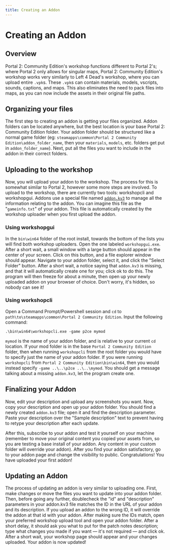 ```yaml
---
title: Creating an Addon 
---
```


# Creating an Addon 
## Overview
Portal 2: Community Edition's workshop functions different to Portal 2's; where Portal 2 only allows for singular maps, Portal 2: Community Edition's workshop works very similarly to Left 4 Dead's workshop, where you can upload entire `.vpk`s. These `.vpk`s can contain materials, models, vscripts, sounds, captions, and maps. This also eliminates the need to pack files into maps, as you can now include the assets in their original file paths.
## Organizing your files
The first step to creating an addon is getting your files organized. Addon folders can be located anywhere, but the best location is your base Portal 2: Community Edition folder. Your addon folder should be structured like a normal game folder (eg: `steamapps\common\Portal 2 Community Edition\addon_folder_name`, then your `materials`, `models`, etc. folders get put in `addon_folder_name`). Next, put all the files you want to include in the addon in their correct folders. 
## Uploading to the workshop
Now, you will upload your addon to the workshop. The process for this is somewhat similar to Portal 2, however some more steps are involved. To upload to the workshop, there are currently two tools: workshopcli and workshopgui. Addons use a special file named [`addon.kv3`](reference/workshop/addon_kv3.md) to manage all the information relating to the addon. You can imagine this file as the "`gameinfo.txt`" of your addon. This file is automatically created by the workshop uploader when you first upload the addon.

### Using workshopgui
In the `bin\win64` folder of the root install, towards the bottom of the lists you will find both workshop uploaders. Open the one labeled `workshopgui.exe`. After a short wait, a small window with a large button should appear in the center of your screen. Click on this button, and a file explorer window should appear. Navigate to your addon folder, select it, and click the "Select Folder" button. After a short wait, a notice saying that `addon.kv3` is missing, and that it will automatically create one for you; click ok to do this. The program will then freeze for about a minute, then open up your newly uploaded addon on your browser of choice. Don't worry, it's hidden, so nobody can see it!

### Using workshopcli 
Open a Command Prompt/Powershell session and `cd` to `path\to\steamapps\common\Portal 2 Community Edition`. Input the following command: 
```
.\bin\win64\workshopcli.exe -game p2ce mymod
``` 
`mymod` is the name of your addon folder, and is relative to your current `cd` location. If your mod folder is in the base `Portal 2 Community Edition` folder, then when running `workshopcli` from the root folder you would have to specify just the name of your addon folder. If you were running `workshopcli` from `Portal 2 Community Edition\bin\win64`, then you would instead specify `-game ..\..\p2ce ..\..\mymod`. You should get a message talking about a missing `addon.kv3`, let the program create one.

## Finalizing your Addon 
Now, edit your description and upload any screenshots you want. Now, copy your description and open up your addon folder. You should find a newly created `addon.kv3` file; open it and find the description parameter. Paste your description over the "Sample description" text to prevent having to retype your description after each update.

After this, subscribe to your addon and test it yourself on your machine (remember to move your original content you copied your assets from, so you are testing a base install of your addon. Any content in your custom folder will override your addon). After you find your addon satisfactory, go to your addon page and change the visibility to public. Congratulations! You have uploaded your first addon!

## Updating an Addon 
The process of updating an addon is very similar to uploading one. First, make changes or move the files you want to update into your addon folder. Then, before going any further, doublecheck the "id" and "description" parameters in your addon.kv3 file matches the ID in the URL of your addon and its description. If you upload an addon to the wrong ID, it will override the addon at that id with your addon. After making sure the IDs match, open your preferred workshop upload tool and open your addon folder. After a short delay, it should ask you what to put for the patch notes description; type what changes you made if you want — it's not required — and click ok. After a short wait, your workshop page should appear and your changes uploaded. Your addon is now updated!
